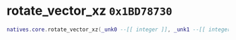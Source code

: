 # rotate_vector_xz `0x1BD78730`

```lua
natives.core.rotate_vector_xz(_unk0 --[[ integer ]], _unk1 --[[ integer ]], _unk2 --[[ integer ]])
```
